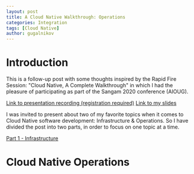 ```yaml
---
layout: post
title: A Cloud Native Walkthrough: Operations
categories: Integration
tags: [Cloud Native]
author: gugalnikov
---
```


# Introduction

This is a follow-up post with some thoughts inspired by the Rapid Fire Session: "Cloud Native, A Complete Walkthrough" in 
which I had the pleasure of participating as part of the Sangam 2020 conference (AIOUG).

[Link to presentation recording (registration required)](https://www.aioug.org/sangam20-sessions?session_id=197)
[Link to my slides](https://www2.slideshare.net/FranciscoArturoViver/a-cloud-native-walkthrough-infrastructure-operations)

I was invited to present about two of my favorite topics when it comes to Cloud Native software development: Infrastructure 
& Operations. So I have divided the post into two parts, in order to focus on one topic at a time.

[Part 1 - Infrastructure](https://www.aioug.org/sangam20-sessions?session_id=197)

# Cloud Native Operations